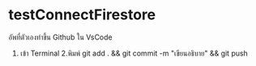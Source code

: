 # testConnectFirestore

อัพที่ตัวเองทำขึ้น Github ใน VsCode
1. เข้า Terminal
2.พิมพ์ git add . && git commit -m "เขียนอธิบาย" && git push
